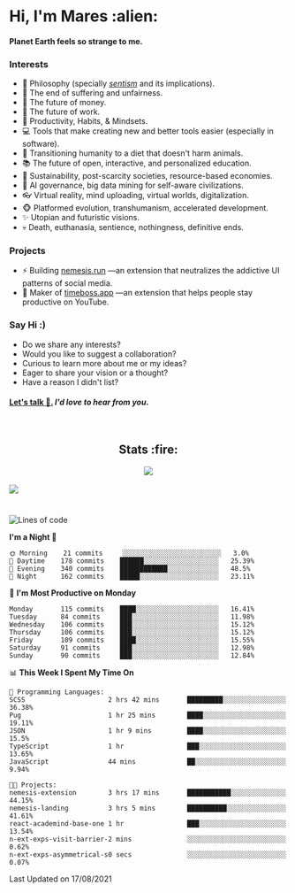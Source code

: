 <h1>Hi, I'm Mares :alien:</h1>

#### Planet Earth feels so strange to me.

### **Interests**

- 🌊 Philosophy (specially [_sentism_][sentismmedium] and its implications).
- 🎯 The end of suffering and unfairness.
- 💸 The future of money.
- 💼 The future of work.
- 🧠 Productivity, Habits, & Mindsets.
- 💻 Tools that make creating new and better tools easier (especially in software).
- 🥗 Transitioning humanity to a diet that doesn't harm animals.
- 📚 The future of open, interactive, and personalized education.
- 🌱 Sustainability, post-scarcity societies, resource-based economies.
- 🤖 AI governance, big data mining for self-aware civilizations.
- 👓 Virtual reality, mind uploading, virtual worlds, digitalization.
- 🐵 Platformed evolution, transhumanism, accelerated development.
- ✨ Utopian and futuristic visions.
- 💀 Death, euthanasia, sentience, nothingness, definitive ends.


### **Projects**

- ⚡ Building [nemesis.run](https://nemesis.run) —an extension that neutralizes the addictive UI patterns of social media.
- 💎 Maker of [timeboss.app](https://timeboss.app) —an extension that helps people stay productive on YouTube.


### **Say Hi :)**

- Do we share any interests?
- Would you like to suggest a collaboration?
- Curious to learn more about me or my ideas?
- Eager to share your vision or a thought?
- Have a reason I didn't list?

#### [Let's talk :wave:.](mailto:mareszhar@gmail.com) _I'd love to hear from you_.

[sentismmedium]: https://medium.com/@mareszhar/born-a-prisoner-a-reflection-about-life-its-struggles-and-a-plan-to-escape-d8566ce9b026

<br>

<h2 align="center">Stats :fire:</h2>

<div align="center">
  <img src="https://github-readme-streak-stats.herokuapp.com?user=mareszhar&theme=black-ice&hide_border=true&stroke=FFFFFF15&ring=DF8FFE&fire=DF8FFE&currStreakLabel=DF8FFE&background=1A232A&currStreakNum=86FFAB">
</div>

<!-- Add or remove this: &dates=B1AAB3FF at the end of the streak stats URL if they get bugged and aren't updating -->

<br>

<img src="https://activity-graph.herokuapp.com/graph?username=mareszhar&theme=nord&bg_color=00000000&color=979797&line=DF8FFE&point=00000000&area=true&hide_border=true">

<br>

<h1></h1>

<!--START_SECTION:waka-->
![Lines of code](https://img.shields.io/badge/From%20Hello%20World%20I%27ve%20Written-118111%20lines%20of%20code-blue)

**I'm a Night 🦉** 

```text
🌞 Morning    21 commits     ░░░░░░░░░░░░░░░░░░░░░░░░░   3.0% 
🌆 Daytime    178 commits    ██████░░░░░░░░░░░░░░░░░░░   25.39% 
🌃 Evening    340 commits    ████████████░░░░░░░░░░░░░   48.5% 
🌙 Night      162 commits    █████░░░░░░░░░░░░░░░░░░░░   23.11%

```
📅 **I'm Most Productive on Monday** 

```text
Monday       115 commits    ████░░░░░░░░░░░░░░░░░░░░░   16.41% 
Tuesday      84 commits     ███░░░░░░░░░░░░░░░░░░░░░░   11.98% 
Wednesday    106 commits    ███░░░░░░░░░░░░░░░░░░░░░░   15.12% 
Thursday     106 commits    ███░░░░░░░░░░░░░░░░░░░░░░   15.12% 
Friday       109 commits    ████░░░░░░░░░░░░░░░░░░░░░   15.55% 
Saturday     91 commits     ███░░░░░░░░░░░░░░░░░░░░░░   12.98% 
Sunday       90 commits     ███░░░░░░░░░░░░░░░░░░░░░░   12.84%

```


📊 **This Week I Spent My Time On** 

```text
💬 Programming Languages: 
SCSS                     2 hrs 42 mins       █████████░░░░░░░░░░░░░░░░   36.38% 
Pug                      1 hr 25 mins        ████░░░░░░░░░░░░░░░░░░░░░   19.11% 
JSON                     1 hr 9 mins         ████░░░░░░░░░░░░░░░░░░░░░   15.5% 
TypeScript               1 hr                ███░░░░░░░░░░░░░░░░░░░░░░   13.65% 
JavaScript               44 mins             ██░░░░░░░░░░░░░░░░░░░░░░░   9.94%

🐱‍💻 Projects: 
nemesis-extension        3 hrs 17 mins       ███████████░░░░░░░░░░░░░░   44.15% 
nemesis-landing          3 hrs 5 mins        ██████████░░░░░░░░░░░░░░░   41.61% 
react-academind-base-one 1 hr                ███░░░░░░░░░░░░░░░░░░░░░░   13.54% 
n-ext-exps-visit-barrier-2 mins              ░░░░░░░░░░░░░░░░░░░░░░░░░   0.62% 
n-ext-exps-asymmetrical-s0 secs              ░░░░░░░░░░░░░░░░░░░░░░░░░   0.07%

```


 Last Updated on 17/08/2021
<!--END_SECTION:waka-->

